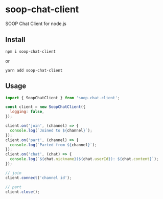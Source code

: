 # soop-chat-client

SOOP Chat Client for node.js

## Install

`npm i soop-chat-client`

or

`yarn add soop-chat-client`

## Usage

```js
import { SoopChatClient } from 'soop-chat-client';

const client = new SoopChatClient({
  logging: false,
});

client.on('join', (channel) => {
  console.log(`Joined to ${channel}`);
});
client.on('part', (channel) => {
  console.log(`Parted from ${channel}`);
});
client.on('chat', (chat) => {
  console.log(`${chat.nickname}(${chat.userId}): ${chat.content}`);
});

// join
client.connect('channel id');

// part
client.close();
```
